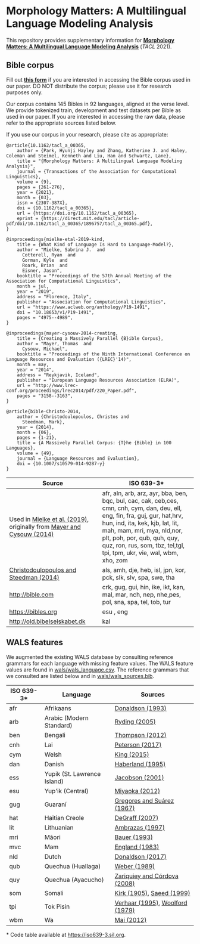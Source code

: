 # Morphology Matters: A Multilingual Language Modeling Analysis

This repository provides supplementary information for **[Morphology Matters: A Multilingual Language Modeling Analysis](https://direct.mit.edu/tacl/article/doi/10.1162/tacl_a_00365/98237/Morphology-Matters-A-Multilingual-Language)** (*TACL* 2021).

## Bible corpus

Fill out **[this form](https://docs.google.com/forms/d/e/1FAIpQLScs6fG2WxmAcMwbmS5fywzgaC9BQ09UPaJ1SBLuO3ae9cf3Jw/viewform?usp=sf_link)** if you are interested in accessing the Bible corpus used in our paper. DO NOT distribute the corpus; please use it for research purposes only.

Our corpus contains 145 Bibles in 92 languages, aligned at the verse level. We provide tokenized train, development and test datasets per Bible as used in our paper. If you are interested in accessing the raw data, please refer to the appropriate sources listed below.

If you use our corpus in your research, please cite as appropriate:

```
@article{10.1162/tacl_a_00365,
    author = {Park, Hyunji Hayley and Zhang, Katherine J. and Haley, Coleman and Steimel, Kenneth and Liu, Han and Schwartz, Lane},
    title = "{Morphology Matters: A Multilingual Language Modeling Analysis}",
    journal = {Transactions of the Association for Computational Linguistics},
    volume = {9},
    pages = {261-276},
    year = {2021},
    month = {03},
    issn = {2307-387X},
    doi = {10.1162/tacl_a_00365},
    url = {https://doi.org/10.1162/tacl_a_00365},
    eprint = {https://direct.mit.edu/tacl/article-pdf/doi/10.1162/tacl_a_00365/1896757/tacl_a_00365.pdf},
}

@inproceedings{mielke-etal-2019-kind,
    title = {What Kind of Language Is Hard to Language-Model?},
    author = "Mielke, Sabrina J.  and
      Cotterell, Ryan  and
      Gorman, Kyle  and
      Roark, Brian  and
      Eisner, Jason",
    booktitle = "Proceedings of the 57th Annual Meeting of the Association for Computational Linguistics",
    month = jul,
    year = "2019",
    address = "Florence, Italy",
    publisher = "Association for Computational Linguistics",
    url = "https://www.aclweb.org/anthology/P19-1491",
    doi = "10.18653/v1/P19-1491",
    pages = "4975--4989",
}

@inproceedings{mayer-cysouw-2014-creating,
    title = {Creating a Massively Parallel {B}ible Corpus},
    author = "Mayer, Thomas  and
      Cysouw, Michael",
    booktitle = "Proceedings of the Ninth International Conference on Language Resources and Evaluation ({LREC}'14)",
    month = may,
    year = "2014",
    address = "Reykjavik, Iceland",
    publisher = "European Language Resources Association (ELRA)",
    url = "http://www.lrec-conf.org/proceedings/lrec2014/pdf/220_Paper.pdf",
    pages = "3158--3163",
}

@article{bible-Christo-2014,
    author = {Christodoulopoulos, Christos and
      Steedman, Mark},
    year = {2014},
    month = {06},
    pages = {1-21},
    title = {A Massively Parallel Corpus: {T}he {Bible} in 100 Languages},
    volume = {49},
    journal = {Language Resources and Evaluation},
    doi = {10.1007/s10579-014-9287-y}
}
```


| Source | ISO 639-3* | 
|--------|------------|
| Used in [Mielke et al. (2019)](https://www.aclweb.org/anthology/P19-1491), originally from [Mayer and Cysouw (2014)](http://www.lrec-conf.org/proceedings/lrec2014/pdf/220_Paper.pdf) | afr, aln, arb, arz, ayr, bba, ben, bqc, bul, cac, cak, ceb,ces, cmn, cnh, cym, dan, deu, ell, eng, fin, fra, guj, gur, hat,hrv, hun, ind, ita, kek, kjb, lat, lit, mah, mam, mri, mya, nld,nor, plt, poh, por, qub, quh, quy, quz, ron, rus, som, tbz, tel,tgl, tpi, tpm, ukr, vie, wal, wbm, xho, zom|
| [Christodoulopoulos and Steedman (2014)](https://doi.org/10.1007/s10579-014-9287-y)| als, amh, dje, heb, isl, jpn, kor, pck, slk, slv, spa, swe, tha |
| http://bible.com | crk, gug, gui, hin, ike, ikt, kan, mal, mar, nch, nep, nhe,pes, pol, sna, spa, tel, tob, tur |
| https://bibles.org | esu , eng |
| http://old.bibelselskabet.dk | kal|

## WALS features

We augmented the existing WALS database by consulting reference grammars for each language with missing feature values. The WALS feature values are found in [wals/wals_language.csv](/wals/wals_language.csv). The reference grammars that we consulted are listed below and in [wals/wals_sources.bib](/wals/wals_sources.bib).

| ISO 639-3* | Language | Sources |
| ---------- | -------- | --------- |
| afr | Afrikaans | [Donaldson (1993)](https://doi.org/10.1515/9783110863154) |
| arb | Arabic (Modern Standard) | [Ryding (2005)](https://doi.org/10.1017/CBO9780511486975) |
| ben | Bengali | [Thompson (2012)](https://doi.org/10.1075/loall.18) |
| cnh | Lai | [Peterson (2017)](https://doi.org/10.4324/9781315399508) |
| cym | Welsh | [King (2015)](https://doi.org/10.4324/9781315739410) |
| dan | Danish | [Haberland (1995)](https://doi.org/10.4324/9781315812786) |
| ess | Yupik (St. Lawrence Island) | [Jacobson (2001)](https://books.google.com/books?id=Z40JAAAACAAJ) |
| esu | Yup'ik (Central) | [Miyaoka (2012)](https://doi.org/10.1515/9783110278576) |
| gug | Guaraní | [Gregores and Suárez (1967)](https://doi.org/10.1515/9783111349633) |
| hat | Haitian Creole | [DeGraff (2007)](http://lingphil.mit.edu/papers/degraff/degraff2007hc-ccs.pdf) |
| lit | Lithuanian | [Ambrazas (1997)](https://books.google.com/books?id=oYQYAQAAIAAJ) |
| mri | Māori | [Bauer (1993)](https://doi.org/10.4324/9780203403723) |
| mvc | Mam | [England (1983)](https://utpress.utexas.edu/books/enggra) |
| nld | Dutch | [Donaldson (2017)](https://doi.org/10.4324/9781315620787) |
| qub | Quechua (Huallaga) | [Weber (1989)](https://books.google.com/books?id=fq5js5brciAC) |
| quy | Quechua (Ayacucho) | [Zariquiey and Córdova (2008)](http://repositorio.pucp.edu.pe/index/handle/123456789/134454) |
| som | Somali | [Kirk (1905)](https://books.google.com/books?id=BxoUAAAAYAAJ), [Saeed (1999)](https://doi.org/10.1075/loall.10) |
| tpi | Tok Pisin | [Verhaar (1995)](https://www.jstor.org/stable/20006762), [Woolford (1979)](https://doi.org/10.15144/PL-B66) |
| wbm | Wa | [Mai (2012)](https://inter.payap.ac.th/wp-content/uploads/linguistics_students/Seng_Mai_Thesis.pdf) |


\* Code table available at https://iso639-3.sil.org.
